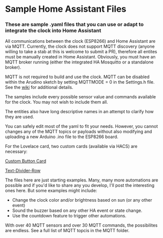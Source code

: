 # Sample Home Assistant Files

### These are sample .yaml files that you can use or adapt to integrate the clock into Home Assistant

All communications between the clock (ESP8266) and Home Assistant are via MQTT.  Currently, the clock does not support MQTT discovery (anyone willing to take a stab at this is welcome to submit a PR), therefore all entites must be manually created in Home Assistant.  Obviously, you must have an MQTT broker running (either the integrated HA Mosquitto or a standalone broker).

MQTT is not required to build and use the clock. MQTT can be disabled within the Arudino sketch by setting MQTTMODE = 0 in the Settings.h file. See the [wiki](https://github.com/Resinchem/3D-LED-Clock/wiki) for additional details.

The samples include every possible sensor value and commands available for the clock.  You may not wish to include them all.

The entities also have long descriptive names in an attempt to clarify how they are used.

You can safely edit most of the yaml to fit your needs.  However, you cannot changes any of the MQTT topics or payloads without also modifying and uploading a new Arduino .ino file to the ESP8266 board.

For the Lovelace card, two custom cards (available via HACS) are necessary:

[Custom Button Card](https://github.com/custom-cards/button-card)

[Text-Divider-Row](https://github.com/iantrich/text-divider-row)

The files here are just starting examples.  Many, many more automations are possible and if you'd like to share any you develop, I'll post the interesting ones here.  But some examples might include:
- Change the clock color and/or brightness based on sun (or any other event)
- Sound the buzzer based on any other HA event or state change.
- Use the countdown feature to trigger other automations.

With over 40 MQTT sensors and over 30 MQTT commands, the possibilites are endless. See a full list of MQTT topcis in the MQTT folder.
